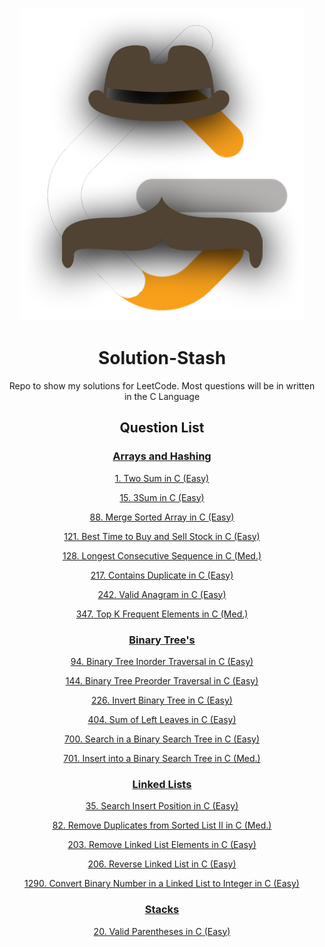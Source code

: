<div align="center">

![Logo](https://raw.githubusercontent.com/Flapjacck/Solution-Stash/refs/heads/main/images/solutionlogo.png)

# Solution-Stash

Repo to show my solutions for LeetCode.
Most questions will be in written in the C Language

## Question List

### [Arrays and Hashing](https://github.com/Flapjacck/Solution-Stash/tree/main/Arrays%20and%20Hashing)

[1. Two Sum in C (Easy)](https://github.com/Flapjacck/Solution-Stash/blob/main/Arrays%20and%20Hashing/1.%20Two%20Sum%20C.md)

[15. 3Sum in C (Easy)](/Arrays%20and%20Hashing/15.%203Sum%20C.md)

[88. Merge Sorted Array in C (Easy)](/Arrays%20and%20Hashing/88.%20Merge%20Sorted%20Array%20%20C.md)

[121. Best Time to Buy and Sell Stock in C (Easy)](/Arrays%20and%20Hashing/121.%20Best%20Time%20to%20Buy%20and%20Sell%20Stock%20C.md)

[128. Longest Consecutive Sequence in C (Med.)](https://github.com/Flapjacck/Solution-Stash/blob/main/Arrays%20and%20Hashing/128.%20Longest%20Consecutive%20Sequence%20C.md)

[217. Contains Duplicate in C (Easy)](https://github.com/Flapjacck/Solution-Stash/blob/main/Arrays%20and%20Hashing/217.%20Contains%20Duplicate%20C.md)

[242. Valid Anagram in C (Easy)](https://github.com/Flapjacck/Solution-Stash/blob/main/Arrays%20and%20Hashing/242.%20Valid%20Anagram%20C.md)

[347. Top K Frequent Elements in C (Med.)](https://github.com/Flapjacck/Solution-Stash/blob/main/Arrays%20and%20Hashing/347.%20Top%20K%20Frequent%20Elements%20C.md)

### [Binary Tree's](https://github.com/Flapjacck/Solution-Stash/tree/main/Binary%20Tree's)

[94. Binary Tree Inorder Traversal in C (Easy)](https://github.com/Flapjacck/Solution-Stash/blob/main/Binary%20Tree's/94.%20Binary%20Tree%20Inorder%20Traversal%20C.md)

[144. Binary Tree Preorder Traversal in C (Easy)](/Binary%20Tree's/144.%20Binary%20Tree%20Preorder%20Traversal%20C.md)

[226. Invert Binary Tree in C (Easy)](/Binary%20Tree's/226.%20Invert%20Binary%20Tree%20C.md)

[404. Sum of Left Leaves in C (Easy)](https://github.com/Flapjacck/Solution-Stash/blob/main/Binary%20Tree's/404.%20Sum%20of%20Left%20Leaves%20C.md)

[700. Search in a Binary Search Tree in C (Easy)](/Binary%20Tree's/700.%20Search%20in%20a%20Binary%20Search%20Tree%20C.md)

[701. Insert into a Binary Search Tree in C (Med.)](/Binary%20Tree's/701.%20Insert%20into%20a%20Binary%20Search%20Tree%20C.md)

### [Linked Lists](https://github.com/Flapjacck/Solution-Stash/tree/main/Linked%20Lists)

[35. Search Insert Position in C (Easy)](/Linked%20Lists/35.%20Search%20Insert%20Position%20C.md)

[82. Remove Duplicates from Sorted List II in C (Med.)](https://github.com/Flapjacck/Solution-Stash/blob/main/Linked%20Lists/82.%20Remove%20Duplicates%20from%20Sorted%20List%20II%20C.md)

[203. Remove Linked List Elements in C (Easy)](https://github.com/Flapjacck/Solution-Stash/blob/main/Linked%20Lists/203.%20Remove%20Linked%20List%20Elements%20C.md)

[206. Reverse Linked List in C (Easy)](https://github.com/Flapjacck/Solution-Stash/blob/main/Linked%20Lists/206.%20Reverse%20Linked%20List%20C.md)

[1290. Convert Binary Number in a Linked List to Integer in C (Easy)](https://github.com/Flapjacck/Solution-Stash/blob/main/Linked%20Lists/1290.%20Convert%20Binary%20Number%20in%20a%20Linked%20List%20to%20Integer%20C.md)

### [Stacks](/Stacks/)

[20. Valid Parentheses in C (Easy)](/Stacks/20.%20Valid%20Parentheses%20C.md)
